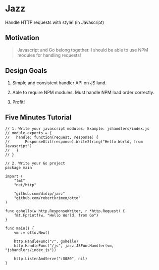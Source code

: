 # Jazz

Handle HTTP requests with style! (in Javascript)


## Motivation

> Javascript and Go belong together. I should be able to use NPM modules for handling requests!


## Design Goals

1. Simple and consistent handler API on JS land.

2. Able to require NPM modules. Must handle NPM load order correctly.

3. Profit!


## Five Minutes Tutorial

```
// 1. Write your javascript modules. Example: jshandlers/index.js
// module.exports = {
// 	 handle: function(request, response) {
//	 	 ResponseUtil(response).WriteString("Hello World, from Javascript")
//	 }
// }

// 2. Write your Go project
package main

import (
	"fmt"
	"net/http"

	"github.com/didip/jazz"
	"github.com/robertkrimen/otto"
)

func gohello(w http.ResponseWriter, r *http.Request) {
	fmt.Fprintf(w, "Hello World, from Go")
}

func main() {
	vm := otto.New()

	http.HandleFunc("/", gohello)
	http.HandleFunc("/js", jazz.JSFuncHandler(vm, "jshandlers/index.js"))

	http.ListenAndServe(":8080", nil)
}
```